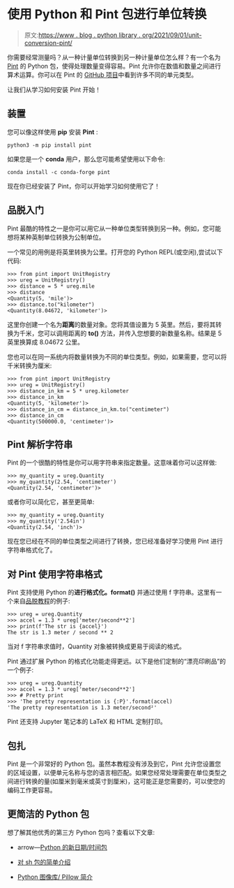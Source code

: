 # 使用 Python 和 Pint 包进行单位转换

> 原文:[https://www . blog . python library . org/2021/09/01/unit-conversion-pint/](https://www.blog.pythonlibrary.org/2021/09/01/unit-conversion-pint/)

你需要经常测量吗？从一种计量单位转换到另一种计量单位怎么样？有一个名为 [Pint](https://pint.readthedocs.io/en/stable/) 的 Python 包，使得处理数量变得容易。Pint 允许你在数值和数量之间进行算术运算。你可以在 Pint 的 [GitHub 项目](https://github.com/hgrecco/pint/blob/master/pint/default_en.txt)中看到许多不同的单元类型。

让我们从学习如何安装 Pint 开始！

## 装置

您可以像这样使用 **pip** 安装 **Pint** :

```
python3 -m pip install pint
```

如果您是一个 **conda** 用户，那么您可能希望使用以下命令:

```
conda install -c conda-forge pint
```

现在你已经安装了 Pint，你可以开始学习如何使用它了！

## 品脱入门

Pint 最酷的特性之一是你可以用它从一种单位类型转换到另一种。例如，您可能想将某种英制单位转换为公制单位。

一个常见的用例是将英里转换为公里。打开您的 Python REPL(或空闲),尝试以下代码:

```
>>> from pint import UnitRegistry
>>> ureg = UnitRegistry()
>>> distance = 5 * ureg.mile
>>> distance
<Quantity(5, 'mile')>
>>> distance.to("kilometer")
<Quantity(8.04672, 'kilometer')>
```

这里你创建一个名为**距离**的数量对象。您将其值设置为 5 英里。然后，要将其转换为千米，您可以调用距离的 **to()** 方法，并传入您想要的新数量名称。结果是 5 英里换算成 8.04672 公里。

您也可以在同一系统内将数量转换为不同的单位类型。例如，如果需要，您可以将千米转换为厘米:

```
>>> from pint import UnitRegistry 
>>> ureg = UnitRegistry()
>>> distance_in_km = 5 * ureg.kilometer
>>> distance_in_km
<Quantity(5, 'kilometer')>
>>> distance_in_cm = distance_in_km.to("centimeter")
>>> distance_in_cm
<Quantity(500000.0, 'centimeter')>
```

## Pint 解析字符串

Pint 的一个很酷的特性是你可以用字符串来指定数量。这意味着你可以这样做:

```
>>> my_quantity = ureg.Quantity
>>> my_quantity(2.54, 'centimeter')
<Quantity(2.54, 'centimeter')>
```

或者你可以简化它，甚至更简单:

```
>>> my_quantity = ureg.Quantity
>>> my_quantity('2.54in')
<Quantity(2.54, 'inch')>
```

现在您已经在不同的单位类型之间进行了转换，您已经准备好学习使用 Pint 进行字符串格式化了。

## 对 Pint 使用字符串格式

Pint 支持使用 Python 的**进行格式化。format()** 并通过使用 f 字符串。这里有一个来自[品脱教程](https://pint.readthedocs.io/en/stable/tutorial.html)的例子:

```
>>> ureg = ureg.Quantity
>>> accel = 1.3 * ureg['meter/second**2']
>>> print(f'The str is {accel}')
The str is 1.3 meter / second ** 2
```

当对 f 字符串求值时，Quantity 对象被转换成更易于阅读的格式。

Pint 通过扩展 Python 的格式化功能走得更远。以下是他们定制的“漂亮印刷品”的一个例子:

```
>>> ureg = ureg.Quantity
>>> accel = 1.3 * ureg['meter/second**2']
>>> # Pretty print
>>> 'The pretty representation is {:P}'.format(accel)
'The pretty representation is 1.3 meter/second²'
```

Pint 还支持 Jupyter 笔记本的 LaTeX 和 HTML 定制打印。

## 包扎

Pint 是一个非常好的 Python 包。虽然本教程没有涉及到它，Pint 允许您设置您的区域设置，以便单元名称与您的语言相匹配。如果您经常处理需要在单位类型之间进行转换的量(如厘米到毫米或英寸到厘米)，这可能正是您需要的，可以使您的编码工作更容易。

## 更简洁的 Python 包

想了解其他优秀的第三方 Python 包吗？查看以下文章:

*   arrow—[Python 的新日期/时间包](https://www.blog.pythonlibrary.org/2014/08/05/arrow-a-new-date-time-package-for-python/)

*   [对 sh 包的简单介绍](https://www.blog.pythonlibrary.org/2016/01/20/a-brief-intro-to-the-sh-package/)

*   [Python 图像库/ Pillow 简介](https://www.blog.pythonlibrary.org/2016/10/07/an-intro-to-the-python-imaging-library-pillow/)